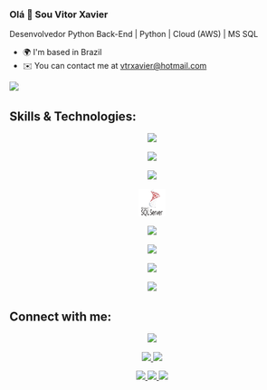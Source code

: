 ### Olá 👋 Sou Vitor Xavier
Desenvolvedor Python
Back-End | Python | Cloud (AWS) | MS SQL

* 🌍  I'm based in Brazil
* ✉️  You can contact me at vtrxavier@hotmail.com

<a href="https://www.github.com/vtrxavier" target="_blank" rel="noreferrer"><img
src="https://img.shields.io/github/followers/vtrxavier?logo=github&style=for-the-badge&color=0891b2&labelColor=1c1917" /></a>

## **Skills & Technologies:**
<!-- Languages -->
<div align="center">
  <p align="center">
    <a href="https://github.com/vtrxavier">
      <img src="https://img.shields.io/badge/Languages:-orange" />
    </a>
  </p>
</div>
<!-- Languages -->
<div align="center">
  <p align="center">
    <!-- Python -->
    <a href="https://www.python.org/" target="_blank" rel="noreferrer">
      <img src="https://skillicons.dev/icons?i=py" />
    </a>
  </p>
</div>
<!-- DataBases -->
<div align="center">
  <p align="center">
    <a href="https://github.com/vtrxavier">
      <img src="https://img.shields.io/badge/Databases:-orange" />
    </a>
  </p>
</div>
<!-- Databases -->
<div align="center">
  <p align="center">
    <!-- MS SQL -->
    <a href="https://www.microsoft.com/en-us/sql-server/sql-server-downloads" target="_blank" rel="noreferrer">
      <img src="https://github.com/vtrxavier/vtrxavier/blob/main/logos/microsoftsqlserver.svg" width="48" height="48" alt="mssqlserver"/>
    </a>
  </p>
</div>
<!-- Cloud -->
<div align="center">
  <p align="center">
    <a href="https://github.com/vtrxavier">
      <img src="https://img.shields.io/badge/Cloud:-orange" />
    </a>
  </p>
</div>
<!-- Cloud -->
<div align="center">
  <p align="center">
    <!-- AWS -->
    <a href="https://aws.amazon.com/" target="_blank" rel="noreferrer">
      <img src="https://skillicons.dev/icons?i=aws" />
    </a>
  </p>
</div>
<!-- Development -->
<div align="center">
  <p align="center">
    <a href="https://github.com/vtrxavier">
      <img src="https://img.shields.io/badge/Development:-orange" />
    </a>
  </p>
</div>
<!-- Development -->
<div align="center">
  <p align="center">
    <a href="https://github.com/vtrxavier">
      <img src="https://skillicons.dev/icons?i=git,github,vscode" />
    </a>
  </p>
</div>

## **Connect with me:**

<div align="center">
  <p align="center">
    <a href="https://github.com/vtrxavier">
      <img src="https://img.shields.io/badge/Socialmedia:-orange" />
    </a>
  </p>
</div>
<p align="center">
  <a href="https://www.github.com/vtrxavier" target="_blank" rel="noreferrer">
    <img src="https://skillicons.dev/icons?i=github" />
  </a>
  <a href="https://www.linkedin.com/in/vitor-xavier-/" target="_blank" rel="noreferrer">
    <img src="https://skillicons.dev/icons?i=linkedin" />
  </a>
</p>

<div align="center">
  <p align="center">
  <div> 
    <a href="https://discord.com" target="_blank">
      <img src="https://img.shields.io/badge/Discord-7289DA?style=for-the-badge&logo=discord&logoColor=white" target="_blank">
    </a> 
    <a href="https://www.linkedin.com/in/vitor-xavier-/" target="_blank">
      <img src="https://img.shields.io/badge/-LinkedIn-%230077B5?style=for-the-badge&logo=linkedin&logoColor=white" target="_blank">
    </a> 
    <a href = "mailto:vtrxavier@hotmail.com">
      <img src="https://img.shields.io/badge/-Hotmail-%23333?style=for-the-badge&logo=hotmail&logoColor=red" target="_blank">
    </a>
  </div>
  </p>
</div>